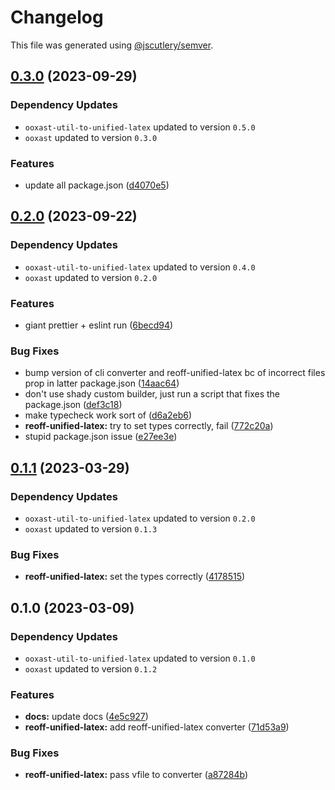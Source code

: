 # Changelog

This file was generated using [@jscutlery/semver](https://github.com/jscutlery/semver).

## [0.3.0](https://github.com/TrialAndErrorOrg/parsers/compare/reoff-unified-latex-0.2.0...reoff-unified-latex-0.3.0) (2023-09-29)

### Dependency Updates

* `ooxast-util-to-unified-latex` updated to version `0.5.0`
* `ooxast` updated to version `0.3.0`

### Features

* update all package.json ([d4070e5](https://github.com/TrialAndErrorOrg/parsers/commit/d4070e53ab3389db11fed978f3f74bcfe6808f5e))

## [0.2.0](https://github.com/TrialAndErrorOrg/parsers/compare/reoff-unified-latex-0.1.1...reoff-unified-latex-0.2.0) (2023-09-22)

### Dependency Updates

* `ooxast-util-to-unified-latex` updated to version `0.4.0`
* `ooxast` updated to version `0.2.0`

### Features

* giant prettier + eslint run ([6becd94](https://github.com/TrialAndErrorOrg/parsers/commit/6becd9492006b9a7f7f91b60db440bb31d9140c8))


### Bug Fixes

* bump version of cli converter and reoff-unified-latex bc of incorrect files prop in latter package.json ([14aac64](https://github.com/TrialAndErrorOrg/parsers/commit/14aac64c8257c0e73e97f53dba0ba887f111bbec))
* don't use shady custom builder, just run a script that fixes the package.json ([def3c18](https://github.com/TrialAndErrorOrg/parsers/commit/def3c1844ae0a0d547de2b0a01689a302b58ab61))
* make typecheck work sort of ([d6a2eb6](https://github.com/TrialAndErrorOrg/parsers/commit/d6a2eb690a06d376043309f8bea6f418a4ff16ec))
* **reoff-unified-latex:** try to set types correctly, fail ([772c20a](https://github.com/TrialAndErrorOrg/parsers/commit/772c20ac1f2fd8af41f8c2519cdc32b9d4d6a6dd))
* stupid package.json issue ([e27ee3e](https://github.com/TrialAndErrorOrg/parsers/commit/e27ee3ed91619e8adb0de6ed96af99da0ec79198))

## [0.1.1](https://github.com/TrialAndErrorOrg/parsers/compare/reoff-unified-latex-0.1.0...reoff-unified-latex-0.1.1) (2023-03-29)

### Dependency Updates

- `ooxast-util-to-unified-latex` updated to version `0.2.0`
- `ooxast` updated to version `0.1.3`

### Bug Fixes

- **reoff-unified-latex:** set the types correctly ([4178515](https://github.com/TrialAndErrorOrg/parsers/commit/417851598ddcc2b51292874328a26d3caf98ad2b))

## 0.1.0 (2023-03-09)

### Dependency Updates

- `ooxast-util-to-unified-latex` updated to version `0.1.0`
- `ooxast` updated to version `0.1.2`

### Features

- **docs:** update docs ([4e5c927](https://github.com/TrialAndErrorOrg/parsers/commit/4e5c927d745469aa1e1cc584d9d218bc88f87e4f))
- **reoff-unified-latex:** add reoff-unified-latex converter ([71d53a9](https://github.com/TrialAndErrorOrg/parsers/commit/71d53a9984b5696db8bd92493e56fef7976567f1))

### Bug Fixes

- **reoff-unified-latex:** pass vfile to converter ([a87284b](https://github.com/TrialAndErrorOrg/parsers/commit/a87284bf345f4f0ad40eaf351ee86a3a47d8c98e))
